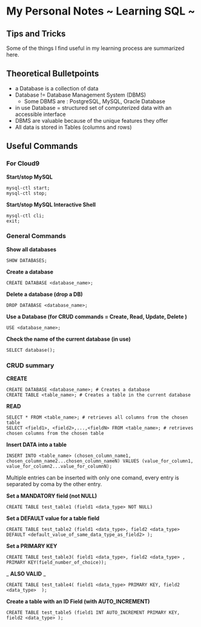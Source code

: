 # My Personal Notes ~ Learning SQL ~

## Tips and Tricks

Some of the things I find useful in my learning process are summarized here.

## Theoretical Bulletpoints

- a Database is a collection of data
- Database != Database Management System (DBMS)
	- Some DBMS are : PostgreSQL, MySQL, Oracle Database
- in use Database = structured set of computerized data with an accessible interface
- DBMS are valuable because of the unique features they offer
- All data is stored in Tables (columns and rows)


## Useful Commands

### For Cloud9

**Start/stop MySQL**
```
mysql-ctl start;
mysql-ctl stop;

```

**Start/stop MySQL Interactive Shell**

```
mysql-ctl cli;
exit;

```


### General Commands

**Show all databases** 

```
SHOW DATABASES; 
```

**Create a database**

```
CREATE DATABASE <database_name>;
```

**Delete a database (drop a DB)**
```
DROP DATABASE <database_name>;
```

**Use a Database (for CRUD commands = Create, Read, Update, Delete )**
```
USE <database_name>;
```

**Check the name of the current database (in use)**
```
SELECT database();
```

### CRUD summary ###
**CREATE**
``` 
CREATE DATABASE <database_name>; # Creates a database
CREATE TABLE <table_name>; # Creates a table in the current database 
```

**READ**
```
SELECT * FROM <table_name>; # retrieves all columns from the chosen table
SELECT <field1>, <field2>,...,<fieldN> FROM <table_name>; # retrieves chosen columns from the chosen table
```

**Insert DATA into a table**
``` 
INSERT INTO <table_name> (chosen_column_name1, chosen_column_name2...chosen_column_nameN) VALUES (value_for_column1, value_for_column2...value_for_columnN);
```

Multiple entries can be inserted with only one comand, every entry is separated by coma by the other entry.

**Set a MANDATORY field (not NULL)**
``` 
CREATE TABLE test_table1 (field1 <data_type> NOT NULL)
```

**Set a DEFAULT value for a table field**
``` 
CREATE TABLE test_table2 (field1 <data_type>, field2 <data_type> DEFAULT <default_value_of_same_data_type_as_field2> );
```

**Set a PRIMARY KEY**
```
CREATE TABLE test_table3( field1 <data_type>, field2 <data_type> , PRIMARY KEY(field_number_of_choice));
```
_ **ALSO VALID** _

```
CREATE TABLE test_table4( field1 <data_type> PRIMARY KEY, field2 <data_type>  );
```
**Create a table with an ID Field (with AUTO_INCREMENT)**
```
CREATE TABLE test_table5 (field1 INT AUTO_INCREMENT PRIMARY KEY, field2 <data_type> );
```
